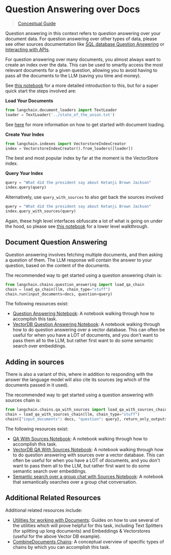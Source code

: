 # Question Answering over Docs

> [Conceptual Guide](https://docs.langchain.com/docs/use-cases/qa-docs)

Question answering in this context refers to question answering over your document data.
For question answering over other types of data, please see other sources documentation like [SQL database Question Answering](./tabular.md) or [Interacting with APIs](./apis.md).

For question answering over many documents, you almost always want to create an index over the data.
This can be used to smartly access the most relevant documents for a given question, allowing you to avoid having to pass all the documents to the LLM (saving you time and money).

See [this notebook](../modules/indexes/getting_started.ipynb) for a more detailed introduction to this, but for a super quick start the steps involved are:

**Load Your Documents**

```python
from langchain.document_loaders import TextLoader
loader = TextLoader('../state_of_the_union.txt')
```

See [here](../modules/indexes/document_loaders.rst) for more information on how to get started with document loading.

**Create Your Index**

```python
from langchain.indexes import VectorstoreIndexCreator
index = VectorstoreIndexCreator().from_loaders([loader])
```

The best and most popular index by far at the moment is the VectorStore index.

**Query Your Index**

```python
query = "What did the president say about Ketanji Brown Jackson"
index.query(query)
```

Alternatively, use `query_with_sources` to also get back the sources involved

```python
query = "What did the president say about Ketanji Brown Jackson"
index.query_with_sources(query)
```

Again, these high level interfaces obfuscate a lot of what is going on under the hood, so please see [this notebook](../modules/indexes/getting_started.ipynb) for a lower level walkthrough.

## Document Question Answering

Question answering involves fetching multiple documents, and then asking a question of them.
The LLM response will contain the answer to your question, based on the content of the documents.

The recommended way to get started using a question answering chain is:

```python
from langchain.chains.question_answering import load_qa_chain
chain = load_qa_chain(llm, chain_type="stuff")
chain.run(input_documents=docs, question=query)
```

The following resources exist:

- [Question Answering Notebook](../modules/chains/index_examples/question_answering.ipynb): A notebook walking through how to accomplish this task.
- [VectorDB Question Answering Notebook](../modules/chains/index_examples/vector_db_qa.ipynb): A notebook walking through how to do question answering over a vector database. This can often be useful for when you have a LOT of documents, and you don't want to pass them all to the LLM, but rather first want to do some semantic search over embeddings.

## Adding in sources

There is also a variant of this, where in addition to responding with the answer the language model will also cite its sources (eg which of the documents passed in it used).

The recommended way to get started using a question answering with sources chain is:

```python
from langchain.chains.qa_with_sources import load_qa_with_sources_chain
chain = load_qa_with_sources_chain(llm, chain_type="stuff")
chain({"input_documents": docs, "question": query}, return_only_outputs=True)
```

The following resources exist:

- [QA With Sources Notebook](../modules/chains/index_examples/qa_with_sources.ipynb): A notebook walking through how to accomplish this task.
- [VectorDB QA With Sources Notebook](../modules/chains/index_examples/vector_db_qa_with_sources.ipynb): A notebook walking through how to do question answering with sources over a vector database. This can often be useful for when you have a LOT of documents, and you don't want to pass them all to the LLM, but rather first want to do some semantic search over embeddings.
- [Semantic search over a group chat with Sources Notebook](../modules/chains/index_examples/semantic-search-over-chat.ipynb): A notebook that semantically searches over a group chat conversation.

## Additional Related Resources

Additional related resources include:

- [Utilities for working with Documents](/modules/utils/how_to_guides.rst): Guides on how to use several of the utilities which will prove helpful for this task, including Text Splitters (for splitting up long documents) and Embeddings & Vectorstores (useful for the above Vector DB example).
- [CombineDocuments Chains](/modules/indexes/combine_docs.md): A conceptual overview of specific types of chains by which you can accomplish this task.
